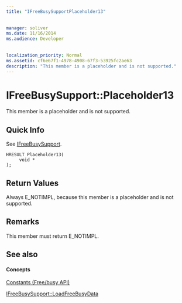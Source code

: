 ```yaml
---
title: "IFreeBusySupportPlaceholder13"
 
 
manager: soliver
ms.date: 11/16/2014
ms.audience: Developer
 
 
localization_priority: Normal
ms.assetid: cf6e67f1-4978-4908-67f3-53925fc2ae63
description: "This member is a placeholder and is not supported."
---
```


# IFreeBusySupport::Placeholder13

This member is a placeholder and is not supported.
  
## Quick Info

See [IFreeBusySupport](ifreebusysupport.md).
  
```
HRESULT Placeholder13( 
     void * 
);
```

## Return Values

Always E_NOTIMPL, because this member is a placeholder and is not supported.
  
## Remarks

This member must return E_NOTIMPL.
  
## See also

#### Concepts

[Constants (Free/busy API)](constants-free-busy-api.md)
  
[IFreeBusySupport::LoadFreeBusyData](ifreebusysupport-loadfreebusydata.md)

